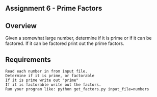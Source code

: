 ## Assignment 6 - Prime Factors

## Overview
   Given a somewhat large number, determine if it is prime or if it can be factored. If it can be factored print out the prime factors.

## Requirements
    Read each number in from input file.
    Determine if it is prime, or factorable
    If it is prime write out "prime"
    If it is factorable write out the factors.
    Run your program like: python get_factors.py input_file=numbers
